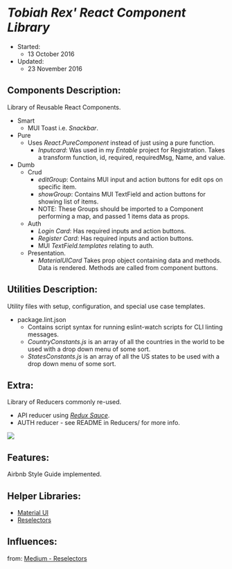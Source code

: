# _Tobiah Rex' React Component Library_
  * Started:
    - 13 October 2016
  * Updated:
    - 23 November 2016

## Components Description:
Library of Reusable React Components.
  * Smart
    - MUI Toast i.e. _Snackbar_.
  * Pure
    * Uses _React.PureComponent_ instead of just using a pure function.
      - _Inputcard_: Was used in my _Entable_ project for Registration.  Takes a transform function, id, required, requiredMsg, Name, and value.
  * Dumb
    * Crud
      - _editGroup_: Contains MUI input and action buttons for edit ops on specific item.
      - _showGroup_: Contains MUI TextField and action buttons for showing list of items.
      - NOTE: These Groups should be imported to a Component performing a map, and passed 1 items data as props.
    * Auth
      - _Login Card_: Has required inputs and action buttons.
      - _Register Card_: Has required inputs and action buttons.
      - MUI _TextField.templates_ relating to auth.
    * Presentation.
      - _MaterialUICard_ Takes prop object containing data and methods.  Data is rendered. Methods are called from component buttons.

## Utilities Description:
Utility files with setup, configuration, and special use case templates.
  * package.lint.json
    - Contains script syntax for running eslint-watch scripts for CLI linting messages.
    - _CountryConstants.js_ is an array of all the countries in the world to be used with a drop down menu of some sort.
    - _StatesConstants.js_ is an array of all the US states to be used with a drop down menu of some sort.

## Extra:
Library of Reducers commonly re-used.
  * API reducer using [_Redux Sauce_](https://github.com/skellock/reduxsauce).
  * AUTH reducer - see README in Reducers/ for more info.

  <img src="http://i.imgur.com/HWXeDSS.png" />

## Features:
Airbnb Style Guide implemented.

## Helper Libraries:
* [Material UI](http://www.material-ui.com/#/components/raised-button)
* [Reselectors](https://github.com/reactjs/reselect#installation)

## Influences:
from: [Medium - Reselectors](https://medium.com/@esamatti/react-js-pure-render-performance-anti-pattern-fb88c101332f#.z954pl30z)
<!-- ## Updates: -->
